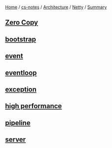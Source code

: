 [Home](https://mengxianbin.github.io) /
[cs-notes](https://mengxianbin.github.io/cs-notes/site) /
[Architecture](https://mengxianbin.github.io/cs-notes/site/Architecture) /
[Netty](https://mengxianbin.github.io/cs-notes/site/Architecture/Netty) /
[Summary](https://mengxianbin.github.io/cs-notes/site/Architecture/Netty/Summary)

## [Zero Copy](https://mengxianbin.github.io/cs-notes/site/Architecture/Netty/Summary/Zero%20Copy/)

## [bootstrap](https://mengxianbin.github.io/cs-notes/site/Architecture/Netty/Summary/bootstrap/)

## [event](https://mengxianbin.github.io/cs-notes/site/Architecture/Netty/Summary/event)

## [eventloop](https://mengxianbin.github.io/cs-notes/site/Architecture/Netty/Summary/eventloop/)

## [exception](https://mengxianbin.github.io/cs-notes/site/Architecture/Netty/Summary/exception)

## [high performance](https://mengxianbin.github.io/cs-notes/site/Architecture/Netty/Summary/high%20performance)

## [pipeline](https://mengxianbin.github.io/cs-notes/site/Architecture/Netty/Summary/pipeline)

## [server](https://mengxianbin.github.io/cs-notes/site/Architecture/Netty/Summary/server/)
